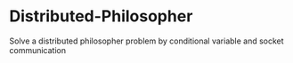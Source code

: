# Distributed-Philosopher
Solve a distributed philosopher problem by conditional variable and socket communication
